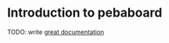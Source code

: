 # Introduction to pebaboard

TODO: write [great documentation](http://jacobian.org/writing/what-to-write/)
